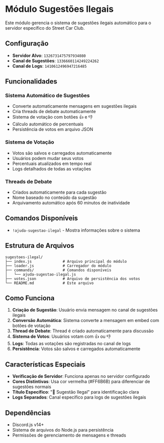 # Módulo Sugestões Ilegais

Este módulo gerencia o sistema de sugestões ilegais automático para o servidor específico do Street Car Club.

## Configuração

- **Servidor Alvo**: `1326731475797934080`
- **Canal de Sugestões**: `1336660114249224262`
- **Canal de Logs**: `1410612496947216485`

## Funcionalidades

### Sistema Automático de Sugestões
- Converte automaticamente mensagens em sugestões ilegais
- Cria threads de debate automaticamente
- Sistema de votação com botões 👍 e 👎
- Cálculo automático de percentuais
- Persistência de votos em arquivo JSON

### Sistema de Votação
- Votos são salvos e carregados automaticamente
- Usuários podem mudar seus votos
- Percentuais atualizados em tempo real
- Logs detalhados de todas as votações

### Threads de Debate
- Criados automaticamente para cada sugestão
- Nome baseado no conteúdo da sugestão
- Arquivamento automático após 60 minutos de inatividade

## Comandos Disponíveis

- `!ajuda-sugestao-ilegal` - Mostra informações sobre o sistema

## Estrutura de Arquivos

```
sugestoes-ilegal/
├── index.js              # Arquivo principal do módulo
├── loader.js             # Carregador do módulo
├── commands/             # Comandos disponíveis
│   └── ajuda-sugestao-ilegal.js
├── votes.json            # Arquivo de persistência dos votos
└── README.md             # Este arquivo
```

## Como Funciona

1. **Criação de Sugestão**: Usuário envia mensagem no canal de sugestões ilegais
2. **Conversão Automática**: Sistema converte a mensagem em embed com botões de votação
3. **Thread de Debate**: Thread é criado automaticamente para discussão
4. **Sistema de Votos**: Usuários votam com 👍 ou 👎
5. **Logs**: Todas as votações são registradas no canal de logs
6. **Persistência**: Votos são salvos e carregados automaticamente

## Características Especiais

- **Verificação de Servidor**: Funciona apenas no servidor configurado
- **Cores Distintivas**: Usa cor vermelha (#FF6B6B) para diferenciar de sugestões normais
- **Título Específico**: "🚨 Sugestão Ilegal" para identificação clara
- **Logs Separados**: Canal específico para logs de sugestões ilegais

## Dependências

- Discord.js v14+
- Sistema de arquivos do Node.js para persistência
- Permissões de gerenciamento de mensagens e threads
